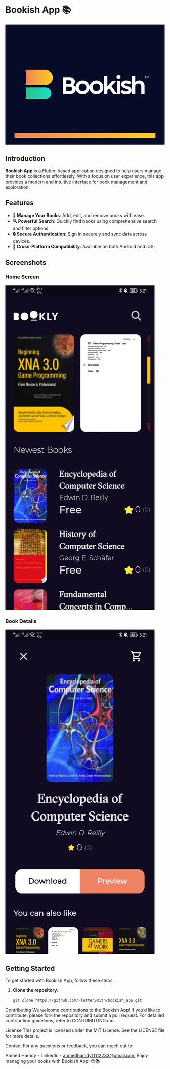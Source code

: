 # Bookish App 📚

![Bookish App Banner](https://github.com/FlutterSmith/bookish_app/blob/main/assets/images/58dbed6843a651d0285185b4a22e1070.png?raw=true)

## Introduction

**Bookish App** is a Flutter-based application designed to help users manage their book collections effortlessly. With a focus on user experience, this app provides a modern and intuitive interface for book management and exploration.

## Features

- **📖 Manage Your Books**: Add, edit, and remove books with ease.
- **🔍 Powerful Search**: Quickly find books using comprehensive search and filter options.
- **🔒 Secure Authentication**: Sign in securely and sync data across devices.
- **📱 Cross-Platform Compatibility**: Available on both Android and iOS.

## Screenshots

### Home Screen

![Home Screen](https://github.com/FlutterSmith/bookish_app/blob/main/assets/images/photo_2024-07-29_17-22-07.jpg?raw=true)

### Book Details

![Book Details](https://github.com/FlutterSmith/bookish_app/blob/main/assets/images/photo_2024-07-29_17-22-06.jpg?raw=true)

## Getting Started

To get started with Bookish App, follow these steps:

1. **Clone the repository**:
   ```bash
   git clone https://github.com/FlutterSmith/bookish_app.git

Contributing
We welcome contributions to the Bookish App! If you’d like to contribute, please fork the repository and submit a pull request. For detailed contribution guidelines, refer to CONTRIBUTING.md.

License
This project is licensed under the MIT License. See the LICENSE file for more details.

Contact
For any questions or feedback, you can reach out to:

Ahmed Hamdy - LinkedIn - ahmedhamdy11112233@gmail.com
Enjoy managing your books with Bookish App! 😊📚
